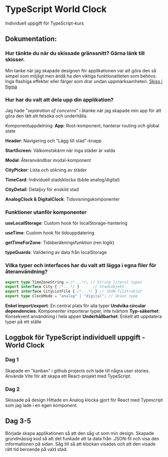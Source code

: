 # TypeScript World Clock

Individuell uppgift för TypeScript-kurs

## Dokumentation:

### Hur tänkte du när du skissade gränssnitt? Gärna länk till skisser.

Min tanke när jag skapade designen för applikationen var att göra den så simpel som möjligt men ändå ha den viktiga funktionaliteten som behövs.
Inga flashiga effekter eller färger som drar undan uppmärksamheten.
[Skiss i figma](https://www.figma.com/design/KISlqnQu7GGQJLBUrt1dMY/World-Clock?node-id=0-1&t=rC8aZItIM7N4qQNY-1)

### Hur har du valt att dela upp din applikation?

Jag hade "_separation of concerns_" i åtanke när jag skapade min app för att göra den lätt att felsöka och underhålla.

Komponentuppdelning:
**App**: Root-komponent, hanterar routing och global state

**Header**: Navigering och "Lägg till stad"-knapp

**StartScreen**: Välkomstskärm när inga städer är valda

**Modal**: Återanvändbar modal-komponent

**CityPicker**: Lista och sökning av städer

**TimeCard**: Individuell stadsklocka (både analog/digital)

**CityDetail**: Detaljvy för enskild stad

**AnalogClock & DigitalClock**: Tidsvisningskomponenter

### Funktioner utanför komponenter

**useLocalStorage**: Custom hook för localStorage-hantering

**useTime**: Custom hook för tidsuppdatering

**getTimeForZone**: Tidsberäkningsfunktion (ren logik)

**typeGuards**: Validering av data från localStorage

### Vilka typer och interfaces har du valt att lägga i egna filer för återanvändning?

```ts
export type TimeZoneString = /*...*/; // String literal types
export interface City { /*...*/ }      // Stadsobjekt
export interface CityListFile { /*...*/ } // JSON-filstruktur
export type ClockMode = "analog" | "digital"; // Union type
```

**Enkel import/export**: En central plats för alla typer
**Undvika circular dependencies**: Komponenter importerar typer, inte tvärtom
**Typ-säkerhet**: Konsekvent användning i hela appen
**Underhållbarhet**: Enkelt att uppdatera typer på ett ställe

## Loggbok för TypeScript individuell uppgift - World Clock

### Dag 1

Skapade en "kanban" i github projects och lade till några user stories. Använde Vite för att skapa ett React-projekt med TypeScript.

### Dag 2

Skissade på design
Hittade en Analog klocka gjort för React med Typescript som jag lade i en egen komponent.

## Dag 3-5

Började skapa applikationen så att den såg ut som min design.
Skapade grundmässig kod så att det funkade att ta data från .JSON-fil och visa den informationen på sidan.
Såg till så att klockan visades och att den visade rätt tid beroende på vald stad.

